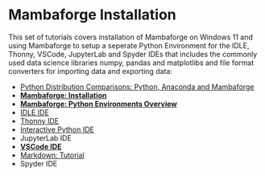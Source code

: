 # Mambaforge Installation

This set of tutorials covers installation of Mambaforge on Windows 11 and using Mambaforge to setup a seperate Python Environment for the IDLE, Thonny, VSCode, JupyterLab and Spyder IDEs that includes the commonly used data science libraries numpy, pandas and matplotlibs and file format converters for importing data and exporting data:

* [Python Distribution Comparisons: Python, Anaconda and Mambaforge](./distributions.md)
* **[Mambaforge: Installation](./mambaforge.md)**
* **[Mambaforge: Python Environments Overview](./environments.md)**
* [IDLE IDE](./idle.md)
* [Thonny IDE](./thonny.md)
* [Interactive Python IDE](./ipython.md)
* JupyterLab IDE
* **[VSCode IDE](./vscode.md)**
* [Markdown: Tutorial](./markdown.md)
* Spyder IDE
